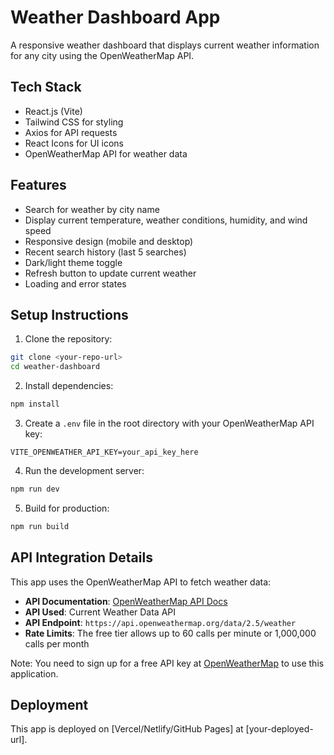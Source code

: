 # Weather Dashboard App

A responsive weather dashboard that displays current weather information for any city using the OpenWeatherMap API.

## Tech Stack

- React.js (Vite)
- Tailwind CSS for styling
- Axios for API requests
- React Icons for UI icons
- OpenWeatherMap API for weather data

## Features

- Search for weather by city name
- Display current temperature, weather conditions, humidity, and wind speed
- Responsive design (mobile and desktop)
- Recent search history (last 5 searches)
- Dark/light theme toggle
- Refresh button to update current weather
- Loading and error states

## Setup Instructions

1. Clone the repository:
```bash
git clone <your-repo-url>
cd weather-dashboard
```

2. Install dependencies:
```bash
npm install
```

3. Create a `.env` file in the root directory with your OpenWeatherMap API key:
```
VITE_OPENWEATHER_API_KEY=your_api_key_here
```

4. Run the development server:
```bash
npm run dev
```

5. Build for production:
```bash
npm run build
```

## API Integration Details

This app uses the OpenWeatherMap API to fetch weather data:

- **API Documentation**: [OpenWeatherMap API Docs](https://openweathermap.org/api)
- **API Used**: Current Weather Data API
- **API Endpoint**: `https://api.openweathermap.org/data/2.5/weather`
- **Rate Limits**: The free tier allows up to 60 calls per minute or 1,000,000 calls per month

Note: You need to sign up for a free API key at [OpenWeatherMap](https://openweathermap.org/api) to use this application.

## Deployment

This app is deployed on [Vercel/Netlify/GitHub Pages] at [your-deployed-url].